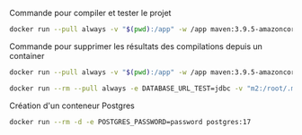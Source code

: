 
Commande pour compiler et tester le projet


```bash
docker run --pull always -v "$(pwd):/app" -w /app maven:3.9.5-amazoncorretto-17 mvn test
```

Commande pour supprimer les résultats des compilations depuis un container

```bash
docker run --pull always -v "$(pwd):/app" -w /app maven:3.9.5-amazoncorretto-17 mvn clean
```

```bash
docker run --rm --pull always -e DATABASE_URL_TEST=jdbc -v "m2:/root/.m2" -v "$(pwd):/app" -w /app maven:3.9.5-amazoncorretto-17 mvn -Ptestdb clean integration-test
```

Création d'un conteneur Postgres

```bash
docker run --rm -d -e POSTGRES_PASSWORD=password postgres:17
```